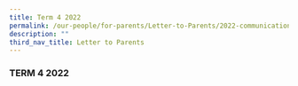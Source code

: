 ```yaml
---
title: Term 4 2022
permalink: /our-people/for-parents/Letter-to-Parents/2022-communications/t4
description: ""
third_nav_title: Letter to Parents
---
```

### TERM 4 2022